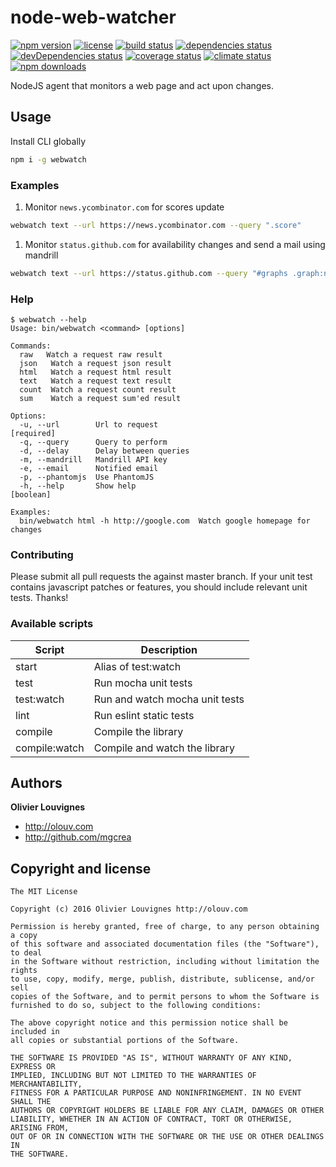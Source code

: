 # node-web-watcher

[![npm version](https://img.shields.io/npm/v/web-watcher.svg)](https://www.npmjs.com/package/web-watcher)
[![license](https://img.shields.io/github/license/mgcrea/node-web-watcher.svg?style=flat)](https://tldrlegal.com/license/mit-license) [![build status](http://img.shields.io/travis/mgcrea/node-web-watcher/master.svg?style=flat)](http://travis-ci.org/mgcrea/node-web-watcher) [![dependencies status](https://img.shields.io/david/mgcrea/node-web-watcher.svg?style=flat)](https://david-dm.org/mgcrea/node-web-watcher) [![devDependencies status](https://img.shields.io/david/dev/mgcrea/node-web-watcher.svg?style=flat)](https://david-dm.org/mgcrea/node-web-watcher#info=devDependencies) [![coverage status](http://img.shields.io/codeclimate/coverage/github/mgcrea/node-web-watcher.svg?style=flat)](https://codeclimate.com/github/mgcrea/node-web-watcher) [![climate status](https://img.shields.io/codeclimate/github/mgcrea/node-web-watcher.svg?style=flat)](https://codeclimate.com/github/mgcrea/node-web-watcher)
[![npm downloads](https://img.shields.io/npm/dm/web-watcher.svg)](https://www.npmjs.com/package/easyrsa)

NodeJS agent that monitors a web page and act upon changes.

## Usage

Install CLI globally

```bash
npm i -g webwatch
```

### Examples

1. Monitor `news.ycombinator.com` for scores update

```bash
webwatch text --url https://news.ycombinator.com --query ".score"
```

1. Monitor `status.github.com` for availability changes and send a mail using mandrill

```bash
webwatch text --url https://status.github.com --query "#graphs .graph:nth-child(2) .number" --smtp smtps://user%40gmail.com:pass@smtp.gmail.com --from foo@bar.com --to bar@baz.com
```

### Help

```
$ webwatch --help
Usage: bin/webwatch <command> [options]

Commands:
  raw   Watch a request raw result
  json   Watch a request json result
  html   Watch a request html result
  text   Watch a request text result
  count  Watch a request count result
  sum    Watch a request sum'ed result

Options:
  -u, --url        Url to request                                     [required]
  -q, --query      Query to perform
  -d, --delay      Delay between queries
  -m, --mandrill   Mandrill API key
  -e, --email      Notified email
  -p, --phantomjs  Use PhantomJS
  -h, --help       Show help                                           [boolean]

Examples:
  bin/webwatch html -h http://google.com  Watch google homepage for changes

```


### Contributing

Please submit all pull requests the against master branch. If your unit test contains javascript patches or features, you should include relevant unit tests. Thanks!


### Available scripts

| **Script** | **Description** |
|----------|-------|
| start | Alias of test:watch |
| test | Run mocha unit tests |
| test:watch | Run and watch mocha unit tests |
| lint | Run eslint static tests |
| compile | Compile the library |
| compile:watch | Compile and watch the library |


## Authors

**Olivier Louvignes**

+ http://olouv.com
+ http://github.com/mgcrea


## Copyright and license

```
The MIT License

Copyright (c) 2016 Olivier Louvignes http://olouv.com

Permission is hereby granted, free of charge, to any person obtaining a copy
of this software and associated documentation files (the "Software"), to deal
in the Software without restriction, including without limitation the rights
to use, copy, modify, merge, publish, distribute, sublicense, and/or sell
copies of the Software, and to permit persons to whom the Software is
furnished to do so, subject to the following conditions:

The above copyright notice and this permission notice shall be included in
all copies or substantial portions of the Software.

THE SOFTWARE IS PROVIDED "AS IS", WITHOUT WARRANTY OF ANY KIND, EXPRESS OR
IMPLIED, INCLUDING BUT NOT LIMITED TO THE WARRANTIES OF MERCHANTABILITY,
FITNESS FOR A PARTICULAR PURPOSE AND NONINFRINGEMENT. IN NO EVENT SHALL THE
AUTHORS OR COPYRIGHT HOLDERS BE LIABLE FOR ANY CLAIM, DAMAGES OR OTHER
LIABILITY, WHETHER IN AN ACTION OF CONTRACT, TORT OR OTHERWISE, ARISING FROM,
OUT OF OR IN CONNECTION WITH THE SOFTWARE OR THE USE OR OTHER DEALINGS IN
THE SOFTWARE.

```
